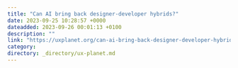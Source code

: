 ```yaml
---
title: "Can AI bring back designer-developer hybrids?"
date: 2023-09-25 10:28:57 +0000
dateadded: 2023-09-26 00:01:13 +0100
description: ""
link: "https://uxplanet.org/can-ai-bring-back-designer-developer-hybrids-114693882bc3?source=rss----819cc2aaeee0---4"
category:
directory: _directory/ux-planet.md
---
```


